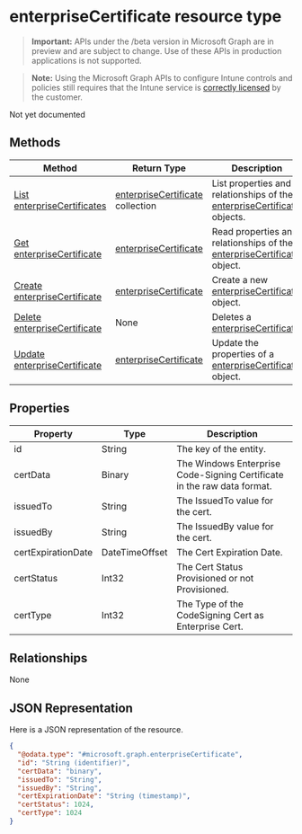 ﻿# enterpriseCertificate resource type

> **Important:** APIs under the /beta version in Microsoft Graph are in preview and are subject to change. Use of these APIs in production applications is not supported.

> **Note:** Using the Microsoft Graph APIs to configure Intune controls and policies still requires that the Intune service is [correctly licensed](https://go.microsoft.com/fwlink/?linkid=839381) by the customer.

Not yet documented
## Methods
|Method|Return Type|Description|
|---|---|---|
|[List enterpriseCertificates](../api/intune_apps_enterprisecertificate_list.md)|[enterpriseCertificate](../resources/intune_apps_enterprisecertificate.md) collection|List properties and relationships of the [enterpriseCertificate](../resources/intune_apps_enterprisecertificate.md) objects.|
|[Get enterpriseCertificate](../api/intune_apps_enterprisecertificate_get.md)|[enterpriseCertificate](../resources/intune_apps_enterprisecertificate.md)|Read properties and relationships of the [enterpriseCertificate](../resources/intune_apps_enterprisecertificate.md) object.|
|[Create enterpriseCertificate](../api/intune_apps_enterprisecertificate_create.md)|[enterpriseCertificate](../resources/intune_apps_enterprisecertificate.md)|Create a new [enterpriseCertificate](../resources/intune_apps_enterprisecertificate.md) object.|
|[Delete enterpriseCertificate](../api/intune_apps_enterprisecertificate_delete.md)|None|Deletes a [enterpriseCertificate](../resources/intune_apps_enterprisecertificate.md).|
|[Update enterpriseCertificate](../api/intune_apps_enterprisecertificate_update.md)|[enterpriseCertificate](../resources/intune_apps_enterprisecertificate.md)|Update the properties of a [enterpriseCertificate](../resources/intune_apps_enterprisecertificate.md) object.|

## Properties
|Property|Type|Description|
|---|---|---|
|id|String|The key of the entity.|
|certData|Binary|The Windows Enterprise Code-Signing Certificate in the raw data format.|
|issuedTo|String|The IssuedTo value for the cert.|
|issuedBy|String|The IssuedBy value for the cert.|
|certExpirationDate|DateTimeOffset|The Cert Expiration Date.|
|certStatus|Int32|The Cert Status Provisioned or not Provisioned.|
|certType|Int32|The Type of the CodeSigning Cert as Enterprise Cert.|

## Relationships
None
## JSON Representation
Here is a JSON representation of the resource.
<!-- {
  "blockType": "resource",
  "keyProperty": "id",
  "@odata.type": "microsoft.graph.enterpriseCertificate"
}
-->
```json
{
  "@odata.type": "#microsoft.graph.enterpriseCertificate",
  "id": "String (identifier)",
  "certData": "binary",
  "issuedTo": "String",
  "issuedBy": "String",
  "certExpirationDate": "String (timestamp)",
  "certStatus": 1024,
  "certType": 1024
}
```



